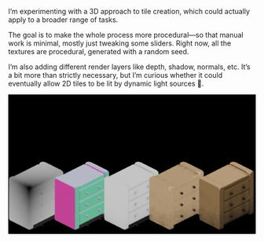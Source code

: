 I’m experimenting with a 3D approach to tile creation, which could actually apply to a broader range of tasks.

The goal is to make the whole process more procedural—so that manual work is minimal, 
mostly just tweaking some sliders. 
Right now, all the textures are procedural, generated with a random seed.

I’m also adding different render layers like depth, shadow, normals, etc. It’s a bit more than strictly necessary, 
but I’m curious whether it could eventually allow 2D tiles to be lit by dynamic light sources 🌝.

![Rendered passes](preview.png)
